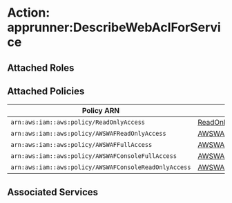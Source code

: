 # Action: apprunner:DescribeWebAclForService

## Attached Roles

## Attached Policies

| Policy ARN | Policy Name |
|------------|-------------|
| `arn:aws:iam::aws:policy/ReadOnlyAccess` | [ReadOnlyAccess](../policies.md#readonlyaccess) |
| `arn:aws:iam::aws:policy/AWSWAFReadOnlyAccess` | [AWSWAFReadOnlyAccess](../policies.md#awswafreadonlyaccess) |
| `arn:aws:iam::aws:policy/AWSWAFFullAccess` | [AWSWAFFullAccess](../policies.md#awswaffullaccess) |
| `arn:aws:iam::aws:policy/AWSWAFConsoleFullAccess` | [AWSWAFConsoleFullAccess](../policies.md#awswafconsolefullaccess) |
| `arn:aws:iam::aws:policy/AWSWAFConsoleReadOnlyAccess` | [AWSWAFConsoleReadOnlyAccess](../policies.md#awswafconsolereadonlyaccess) |

## Associated Services

